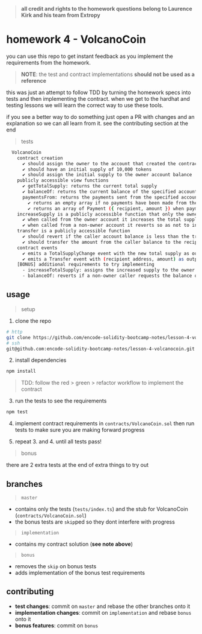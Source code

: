 > **all credit and rights to the homework questions belong to Laurence Kirk and his team from Extropy**

# homework 4 - VolcanoCoin

you can use this repo to get instant feedback as you implement the requirements from the homework.

> **NOTE**: the test and contract implementations **should not be used as a reference**

this was just an attempt to follow TDD by turning the homework specs into tests and then implementing the contract. when we get to the hardhat and testing lessons we will learn the correct way to use these tools.

if you see a better way to do something just open a PR with changes and an explanation so we can all learn from it. see the contributing section at the end

> tests

```sh
  VolcanoCoin
    contract creation
      ✔ should assign the owner to the account that created the contract
      ✔ should have an initial supply of 10,000 tokens
      ✔ should assign the initial supply to the owner account balance
    publicly accessible view functions
      ✔ getTotalSupply: returns the current total supply
      ✔ balanceOf: returns the current balance of the specified account argument
      paymentsFrom: returns the payments sent from the specified account argument
        ✔ returns an empty array if no payments have been made from the account
        ✔ returns an array of Payment ({ recipient, amount }) when payments have been made from the account (109ms)
    increaseSupply is a publicly accessible function that only the owner account can call
      ✔ when called from the owner account it increases the total supply by 1000 (44ms)
      ✔ when called from a non-owner account it reverts so as not to increase the total supply (51ms)
    transfer is a publicly accessible function
      ✔ should revert if the caller account balance is less than the transfer amount
      ✔ should transfer the amount from the caller balance to the recipient balance if the amount is less than or equal to current caller balance
    contract events
      ✔ emits a TotalSupplyChange event with the new total supply as output when the total supply changes (71ms)
      ✔ emits a Transfer event with (recipient address, amount) as output when a transfer occurs (38ms)
    [BONUS] additional requirements to try implementing
      - increaseTotalSupply: assigns the increased supply to the owner account balance when successful
      - balanceOf: reverts if a non-owner caller requests the balance of someone else's account
```

## usage

> setup

1. clone the repo
```sh
# http
git clone https://github.com/encode-solidity-bootcamp-notes/lesson-4-volcanocoin.git
# ssh
git@github.com:encode-solidity-bootcamp-notes/lesson-4-volcanocoin.git
```
2. install dependencies
```sh
npm install
```

> TDD: follow the red > green > refactor workflow to implement the contract

3. run the tests to see the requirements
```sh
npm test
```

4. implement contract requirements in `contracts/VolcanoCoin.sol` then run tests to make sure you are making forward progress

5. repeat 3. and 4. until all tests pass!

> bonus

there are 2 extra tests at the end of extra things to try out

## branches

> `master`

- contains only the tests (`tests/index.ts`) and the stub for VolcanoCoin (`contracts/VolcanoCoin.sol`)
- the bonus tests are `skip`ped so they dont interfere with progress

> `implementation`

- contains my contract solution (**see note above**)

> `bonus`

- removes the `skip` on bonus tests
- adds implementation of the bonus test requirements  

## contributing

- **test changes**: commit on `master` and rebase the other branches onto it
- **implementation changes**: commit on `implementation` and rebase `bonus` onto it
- **bonus features**: commit on `bonus` 